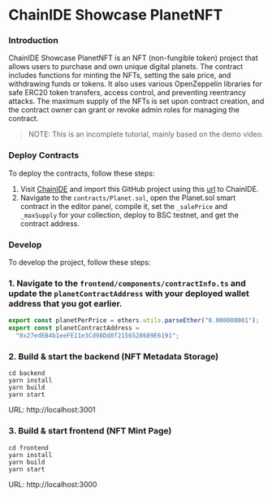 # ChainIDE Showcase PlanetNFT

### Introduction
ChainIDE Showcase PlanetNFT is an NFT (non-fungible token) project that allows users to purchase and own unique digital planets. The contract includes functions for minting the NFTs, setting the sale price, and withdrawing funds or tokens. It also uses various OpenZeppelin libraries for safe ERC20 token transfers, access control, and preventing reentrancy attacks. The maximum supply of the NFTs is set upon contract creation, and the contract owner can grant or revoke admin roles for managing the contract.

> NOTE: This is an incomplete tutorial, mainly based on the demo video.

### Deploy Contracts
To deploy the contracts, follow these steps:

1. Visit [ChainIDE](https://chainide.com/) and import this GitHub project using this [url](https://github.com/MatrixLabsTech/chainide-showcase-planetnft-bsc.git) to ChainIDE.
2. Navigate to the `contracts/Planet.sol`, open the Planet.sol smart contract in the editor panel, compile it, set the `_salePrice` and `_maxSupply` for your collection, deploy to BSC testnet, and get the contract address.

###  Develop
To develop the project, follow these steps:

### 1. Navigate to the `frontend/components/contractInfo.ts` and update the `planetContractAddress` with your deployed wallet address that you got earlier. 

```typescript
export const planetPerPrice = ethers.utils.parseEther("0.000000001");
export const planetContractAddress =
  "0x27edEB4b1eeFE11e3Cd98Dd8f2156528689E6191";
```

### 2. Build & start the backend (NFT Metadata Storage)
```
cd backend
yarn install
yarn build
yarn start

```
URL: http://localhost:3001

### 3. Build & start frontend (NFT Mint Page)
```
cd frontend
yarn install
yarn build
yarn start
```
URL: http://localhost:3000
